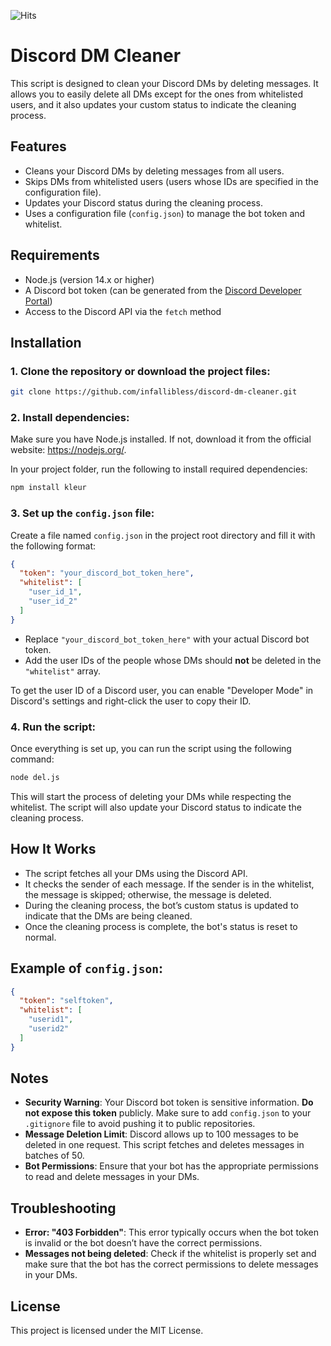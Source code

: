 ![Hits](https://img.shields.io/badge/discord-dm-cleaner)

# Discord DM Cleaner

This script is designed to clean your Discord DMs by deleting messages. It allows you to easily delete all DMs except for the ones from whitelisted users, and it also updates your custom status to indicate the cleaning process.

## Features
- Cleans your Discord DMs by deleting messages from all users.
- Skips DMs from whitelisted users (users whose IDs are specified in the configuration file).
- Updates your Discord status during the cleaning process.
- Uses a configuration file (`config.json`) to manage the bot token and whitelist.

## Requirements
- Node.js (version 14.x or higher)
- A Discord bot token (can be generated from the [Discord Developer Portal](https://discord.com/developers/applications))
- Access to the Discord API via the `fetch` method

## Installation

### 1. Clone the repository or download the project files:
```bash
git clone https://github.com/infallibless/discord-dm-cleaner.git
```

### 2. Install dependencies:
Make sure you have Node.js installed. If not, download it from the official website: https://nodejs.org/.

In your project folder, run the following to install required dependencies:

```bash
npm install kleur
```

### 3. Set up the `config.json` file:
Create a file named `config.json` in the project root directory and fill it with the following format:

```json
{
  "token": "your_discord_bot_token_here",
  "whitelist": [
    "user_id_1",
    "user_id_2"
  ]
}
```

- Replace `"your_discord_bot_token_here"` with your actual Discord bot token.
- Add the user IDs of the people whose DMs should **not** be deleted in the `"whitelist"` array.

To get the user ID of a Discord user, you can enable "Developer Mode" in Discord's settings and right-click the user to copy their ID.

### 4. Run the script:
Once everything is set up, you can run the script using the following command:

```bash
node del.js
```

This will start the process of deleting your DMs while respecting the whitelist. The script will also update your Discord status to indicate the cleaning process.

## How It Works
- The script fetches all your DMs using the Discord API.
- It checks the sender of each message. If the sender is in the whitelist, the message is skipped; otherwise, the message is deleted.
- During the cleaning process, the bot’s custom status is updated to indicate that the DMs are being cleaned.
- Once the cleaning process is complete, the bot's status is reset to normal.

## Example of `config.json`:

```json
{
  "token": "selftoken",
  "whitelist": [
    "userid1",
    "userid2"
  ]
}
```

## Notes
- **Security Warning**: Your Discord bot token is sensitive information. **Do not expose this token** publicly. Make sure to add `config.json` to your `.gitignore` file to avoid pushing it to public repositories.
- **Message Deletion Limit**: Discord allows up to 100 messages to be deleted in one request. This script fetches and deletes messages in batches of 50.
- **Bot Permissions**: Ensure that your bot has the appropriate permissions to read and delete messages in your DMs.

## Troubleshooting

- **Error: "403 Forbidden"**: This error typically occurs when the bot token is invalid or the bot doesn’t have the correct permissions.
- **Messages not being deleted**: Check if the whitelist is properly set and make sure that the bot has the correct permissions to delete messages in your DMs.

## License
This project is licensed under the MIT License.
